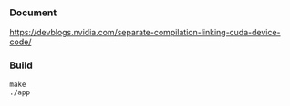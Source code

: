 ### Document

https://devblogs.nvidia.com/separate-compilation-linking-cuda-device-code/


### Build

```
make
./app
```
